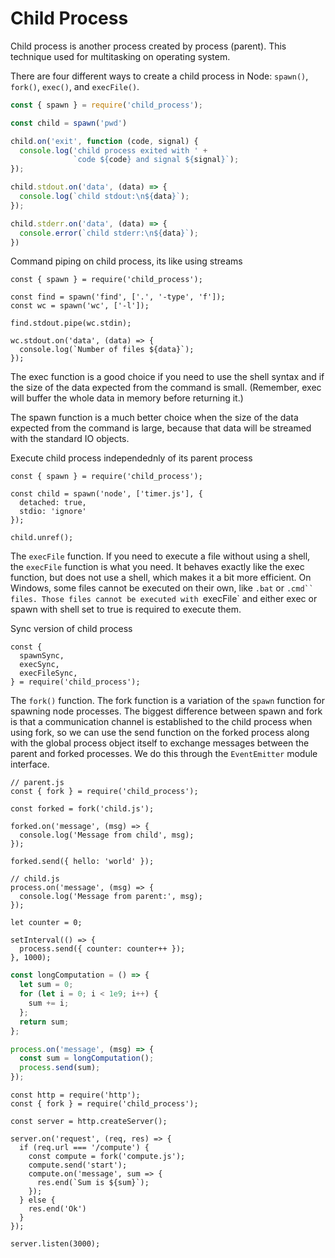 # Child Process

Child process is another process created by process (parent). This technique used for multitasking on operating system.

There are four different ways to create a child process in Node: `spawn()`, `fork()`, `exec()`, and `execFile()`.

```js
const { spawn } = require('child_process');

const child = spawn('pwd')

child.on('exit', function (code, signal) {
  console.log('child process exited with ' +
              `code ${code} and signal ${signal}`);
});

child.stdout.on('data', (data) => {
  console.log(`child stdout:\n${data}`);
});

child.stderr.on('data', (data) => {
  console.error(`child stderr:\n${data}`);
})
```


Command piping on child process, its like using streams

```
const { spawn } = require('child_process');

const find = spawn('find', ['.', '-type', 'f']);
const wc = spawn('wc', ['-l']);

find.stdout.pipe(wc.stdin);

wc.stdout.on('data', (data) => {
  console.log(`Number of files ${data}`);
});
```

The exec function is a good choice if you need to use the shell syntax and if the size of the data expected from the command is small. (Remember, exec will buffer the whole data in memory before returning it.)

The spawn function is a much better choice when the size of the data expected from the command is large, because that data will be streamed with the standard IO objects.

Execute child process independednly of its parent process

```
const { spawn } = require('child_process');

const child = spawn('node', ['timer.js'], {
  detached: true,
  stdio: 'ignore'
});

child.unref();
```

The `execFile` function. If you need to execute a file without using a shell, the `execFile` function is what you need. It behaves exactly like the exec function, but does not use a shell, which makes it a bit more efficient. On Windows, some files cannot be executed on their own, like `.bat` or `.cmd`` files. Those files cannot be executed with `execFile` and either exec or spawn with shell set to true is required to execute them.

Sync version of child process


```
const { 
  spawnSync, 
  execSync, 
  execFileSync,
} = require('child_process');
```

The `fork()` function. The fork function is a variation of the `spawn` function for spawning node processes. The biggest difference between spawn and fork is that a communication channel is established to the child process when using fork, so we can use the send function on the forked process along with the global process object itself to exchange messages between the parent and forked processes. We do this through the `EventEmitter` module interface.

```
// parent.js
const { fork } = require('child_process');

const forked = fork('child.js');

forked.on('message', (msg) => {
  console.log('Message from child', msg);
});

forked.send({ hello: 'world' });
```


```
// child.js
process.on('message', (msg) => {
  console.log('Message from parent:', msg);
});

let counter = 0;

setInterval(() => {
  process.send({ counter: counter++ });
}, 1000);
```

```compute.js
const longComputation = () => {
  let sum = 0;
  for (let i = 0; i < 1e9; i++) {
    sum += i;
  };
  return sum;
};

process.on('message', (msg) => {
  const sum = longComputation();
  process.send(sum);
});
```

```request
const http = require('http');
const { fork } = require('child_process');

const server = http.createServer();

server.on('request', (req, res) => {
  if (req.url === '/compute') {
    const compute = fork('compute.js');
    compute.send('start');
    compute.on('message', sum => {
      res.end(`Sum is ${sum}`);
    });
  } else {
    res.end('Ok')
  }
});

server.listen(3000);
```

